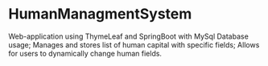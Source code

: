 # HumanManagmentSystem

Web-application using ThymeLeaf and SpringBoot with MySql Database usage; Manages and stores list of human capital with specific fields;
Allows for users to dynamically change human fields.
